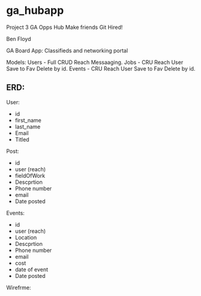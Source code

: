 # ga_hubapp

Project 3 GA Opps Hub
Make friends Git Hired!

Ben Floyd

GA Board App:
Classifieds and networking portal

Models:
Users - Full CRUD Reach Messaaging.
Jobs - CRU Reach User Save to Fav Delete by id.
Events - CRU Reach User Save to Fav Delete by id.

ERD:
-

User:

- id
- first_name
- last_name
- Email
- Titled

Post:

- id
- user (reach)
- fieldOfWork
- Descprtion
- Phone number
- email
- Date posted

Events:

- id
- user (reach)
- Location
- Descprtion
- Phone number
- email
- cost
- date of event
- Date posted



Wirefrme:
